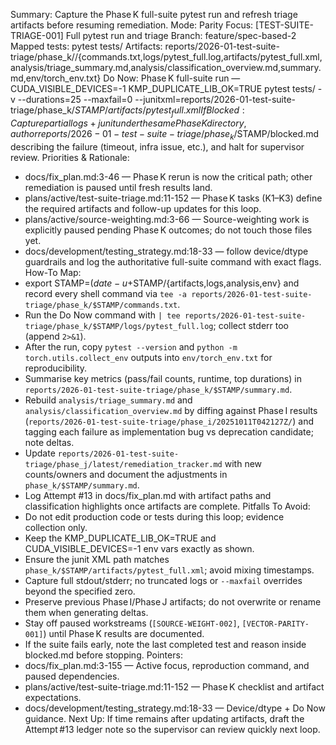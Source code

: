 Summary: Capture the Phase K full-suite pytest run and refresh triage artifacts before resuming remediation.
Mode: Parity
Focus: [TEST-SUITE-TRIAGE-001] Full pytest run and triage
Branch: feature/spec-based-2
Mapped tests: pytest tests/
Artifacts: reports/2026-01-test-suite-triage/phase_k/<STAMP>/{commands.txt,logs/pytest_full.log,artifacts/pytest_full.xml,analysis/triage_summary.md,analysis/classification_overview.md,summary.md,env/torch_env.txt}
Do Now: Phase K full-suite run — CUDA_VISIBLE_DEVICES=-1 KMP_DUPLICATE_LIB_OK=TRUE pytest tests/ -v --durations=25 --maxfail=0 --junitxml=reports/2026-01-test-suite-triage/phase_k/$STAMP/artifacts/pytest_full.xml
If Blocked: Capture partial logs + junit under the same Phase K directory, author reports/2026-01-test-suite-triage/phase_k/$STAMP/blocked.md describing the failure (timeout, infra issue, etc.), and halt for supervisor review.
Priorities & Rationale:
- docs/fix_plan.md:3-46 — Phase K rerun is now the critical path; other remediation is paused until fresh results land.
- plans/active/test-suite-triage.md:11-152 — Phase K tasks (K1–K3) define the required artifacts and follow-up updates for this loop.
- plans/active/source-weighting.md:3-66 — Source-weighting work is explicitly paused pending Phase K outcomes; do not touch those files yet.
- docs/development/testing_strategy.md:18-33 — follow device/dtype guardrails and log the authoritative full-suite command with exact flags.
How-To Map:
- export STAMP=$(date -u +%Y%m%dT%H%M%SZ); mkdir -p reports/2026-01-test-suite-triage/phase_k/$STAMP/{artifacts,logs,analysis,env} and record every shell command via `tee -a reports/2026-01-test-suite-triage/phase_k/$STAMP/commands.txt`.
- Run the Do Now command with `| tee reports/2026-01-test-suite-triage/phase_k/$STAMP/logs/pytest_full.log`; collect stderr too (append `2>&1`).
- After the run, copy `pytest --version` and `python -m torch.utils.collect_env` outputs into `env/torch_env.txt` for reproducibility.
- Summarise key metrics (pass/fail counts, runtime, top durations) in `reports/2026-01-test-suite-triage/phase_k/$STAMP/summary.md`.
- Rebuild `analysis/triage_summary.md` and `analysis/classification_overview.md` by diffing against Phase I results (`reports/2026-01-test-suite-triage/phase_i/20251011T042127Z/`) and tagging each failure as implementation bug vs deprecation candidate; note deltas.
- Update `reports/2026-01-test-suite-triage/phase_j/latest/remediation_tracker.md` with new counts/owners and document the adjustments in `phase_k/$STAMP/summary.md`.
- Log Attempt #13 in docs/fix_plan.md with artifact paths and classification highlights once artifacts are complete.
Pitfalls To Avoid:
- Do not edit production code or tests during this loop; evidence collection only.
- Keep the KMP_DUPLICATE_LIB_OK=TRUE and CUDA_VISIBLE_DEVICES=-1 env vars exactly as shown.
- Ensure the junit XML path matches `phase_k/$STAMP/artifacts/pytest_full.xml`; avoid mixing timestamps.
- Capture full stdout/stderr; no truncated logs or `--maxfail` overrides beyond the specified zero.
- Preserve previous Phase I/Phase J artifacts; do not overwrite or rename them when generating deltas.
- Stay off paused workstreams (`[SOURCE-WEIGHT-002]`, `[VECTOR-PARITY-001]`) until Phase K results are documented.
- If the suite fails early, note the last completed test and reason inside blocked.md before stopping.
Pointers:
- docs/fix_plan.md:3-155 — Active focus, reproduction command, and paused dependencies.
- plans/active/test-suite-triage.md:11-152 — Phase K checklist and artifact expectations.
- docs/development/testing_strategy.md:18-33 — Device/dtype + Do Now guidance.
Next Up: If time remains after updating artifacts, draft the Attempt #13 ledger note so the supervisor can review quickly next loop.
